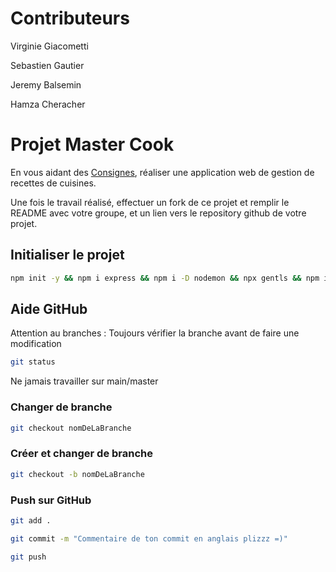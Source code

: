 # Contributeurs 

Virginie Giacometti

Sebastien Gautier 

Jeremy Balsemin 

Hamza Cheracher

# Projet Master Cook

En vous aidant des [Consignes](Consignes.md), réaliser une application web de gestion de recettes de cuisines.

Une fois le travail réalisé, effectuer un fork de ce projet et remplir le README avec votre groupe, et un lien vers le repository github de votre projet.


## Initialiser le projet

```bash
npm init -y && npm i express && npm i -D nodemon && npx gentls && npm i cross-env  && npm i uuid && npm i body-parser
```


## Aide GitHub

Attention au branches : Toujours vérifier la branche avant de faire une modification

```bash
git status
```


Ne jamais travailler sur main/master

### Changer de branche

```bash
git checkout nomDeLaBranche
```

### Créer et changer de branche 

```bash
git checkout -b nomDeLaBranche
```

### Push sur GitHub

```bash
git add .
```

```bash
git commit -m "Commentaire de ton commit en anglais plizzz =)"
```

```bash
git push
```
